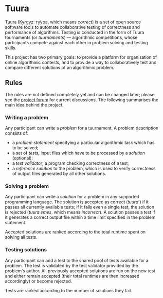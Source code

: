 # Tuura

Tuura ([Kyrgyz](http://en.wikipedia.org/wiki/Kyrgyz_language): ту́урa, which means _correct_) is a set of open source software tools to automate collaborative testing of correctness and performance of algorithms. Testing is conducted in the form of Tuura tournaments (or _tuurnaments_) — algorithmic competitions, whose participants compete against each other in problem solving and testing skills.

This project has two primary goals: to provide a platform for organisation of online algorithmic contests, and to provide a way to collaboratively test and compare different solutions of an algorithmic problem.

## Rules

The rules are not defined completely yet and can be changed later; please see the [project forum](http://groups.google.com/group/tuuraproject) for current discussions. The following summarises the main idea behind the project.

### Writing a problem

Any participant can write a _problem_ for a tuurnament. A problem description consists of:

* a _problem statement_ specifying a particular algorithmic task which has to be solved;
* a set of _tests_, input files which have to be processed by a _solution_ (optional);
* a _test validator_, a program checking correctness of a test;
* a _reference solution_ to the problem, which is used to verify correctness of output files generated by all other solutions.

### Solving a problem

Any participant can write a _solution_ for a problem in any supported programming language. The solution is accepted as correct (_tuura_!) if it passes all currently available tests; if it fails even a single test, the solution is rejected (_tuura emes_, which means _incorrect_). A solution passes a test if it generates a correct output file within a time limit specified in the problem statement.

Accepted solutions are ranked according to the total runtime spent on solving all tests.

### Testing solutions

Any participant can add a test to the shared pool of tests available for a problem. The test is validated by the test validator provided by the problem's author. All previously accepted solutions are run on the new test and either remain accepted (their total runtimes are then increased accordingly) or become rejected.

Tests are ranked according to the number of solutions they fail.
